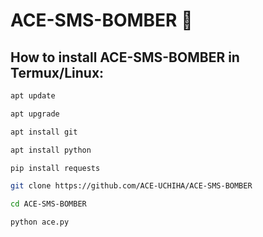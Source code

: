 # ACE-SMS-BOMBER 🚀
<h2>How to install ACE-SMS-BOMBER in Termux/Linux:</h2>

```bash
apt update
```

```bash 
apt upgrade
```

```bash 
apt install git
```

```bash 
apt install python
```

```bash 
pip install requests
```

```bash 
git clone https://github.com/ACE-UCHIHA/ACE-SMS-BOMBER
```

```bash 
cd ACE-SMS-BOMBER
```

```bash 
python ace.py
```
